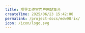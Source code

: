 ```yaml
---
title: 项导工作室门户网站集合
createTime: 2025/06/23 15:42:00
permalink: /project-docs/edw90rix/
icon: /icon/logo.svg
---
```

